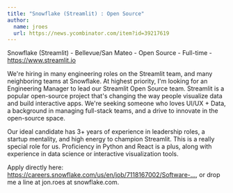 ```yaml
---
title: "Snowflake (Streamlit) : Open Source"
author:
  name: jroes
  url: https://news.ycombinator.com/item?id=39217619
---
```

Snowflake (Streamlit) - Bellevue&#x2F;San Mateo - Open Source - Full-time - <a href="https:&#x2F;&#x2F;www.streamlit.io" rel="nofollow">https:&#x2F;&#x2F;www.streamlit.io</a>

We&#x27;re hiring in many engineering roles on the Streamlit team, and many neighboring teams at Snowflake. At highest priority, I&#x27;m looking for an Engineering Manager to lead our Streamlit Open Source team. Streamlit is a popular open-source project that&#x27;s changing the way people visualize data and build interactive apps. We&#x27;re seeking someone who loves UI&#x2F;UX + Data, a background in managing full-stack teams, and a drive to innovate in the open-source space.

Our ideal candidate has 3+ years of experience in leadership roles, a startup mentality, and high energy to champion Streamlit. This is a really special role for us. Proficiency in Python and React is a plus, along with experience in data science or interactive visualization tools.

Apply directly here: <a href="https:&#x2F;&#x2F;careers.snowflake.com&#x2F;us&#x2F;en&#x2F;job&#x2F;7118167002&#x2F;Software-Engineering-Manager-Streamlit-Open-Source" rel="nofollow">https:&#x2F;&#x2F;careers.snowflake.com&#x2F;us&#x2F;en&#x2F;job&#x2F;7118167002&#x2F;Software-...</a>, or drop me a line at jon.roes at snowflake.com.
